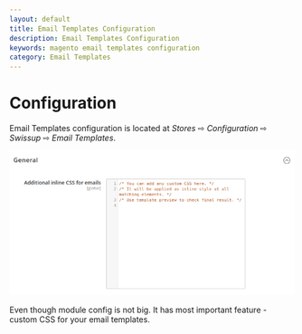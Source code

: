 ```yaml
---
layout: default
title: Email Templates Configuration
description: Email Templates Configuration
keywords: magento email templates configuration
category: Email Templates
---
```


# Configuration

Email Templates configuration is located at
_Stores_ ⇨ _Configuration_ ⇨ _Swissup_ ⇨ _Email Templates_.

![Configuration](/images/m2/email-templates/config.png)

Even though module config is not big. It has most important feature - custom CSS for your email templates.
